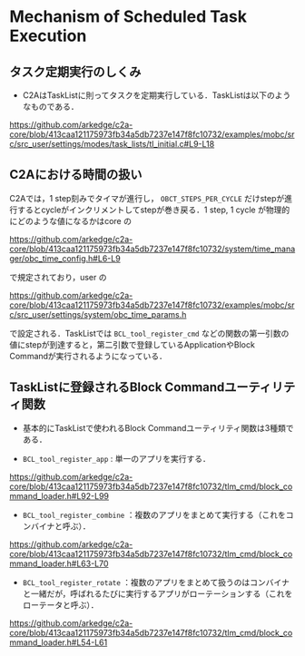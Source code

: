 # Mechanism of Scheduled Task Execution

## タスク定期実行のしくみ
- C2AはTaskListに則ってタスクを定期実行している．TaskListは以下のようなものである．

https://github.com/arkedge/c2a-core/blob/413caa121175973fb34a5db7237e147f8fc10732/examples/mobc/src/src_user/settings/modes/task_lists/tl_initial.c#L9-L18

## C2Aにおける時間の扱い

C2Aでは，1 step刻みでタイマが進行し， `OBCT_STEPS_PER_CYCLE` だけstepが進行するとcycleがインクリメントしてstepが巻き戻る．1 step, 1 cycle が物理的にどのような値になるかはcore の

https://github.com/arkedge/c2a-core/blob/413caa121175973fb34a5db7237e147f8fc10732/system/time_manager/obc_time_config.h#L6-L9

で規定されており，user の

https://github.com/arkedge/c2a-core/blob/413caa121175973fb34a5db7237e147f8fc10732/examples/mobc/src/src_user/settings/system/obc_time_params.h

で設定される．TaskListでは `BCL_tool_register_cmd` などの関数の第一引数の値にstepが到達すると，第二引数で登録しているApplicationやBlock Commandが実行されるようになっている．

## TaskListに登録されるBlock Commandユーティリティ関数
- 基本的にTaskListで使われるBlock Commandユーティリティ関数は3種類である．

- `BCL_tool_register_app` : 単一のアプリを実行する．

https://github.com/arkedge/c2a-core/blob/413caa121175973fb34a5db7237e147f8fc10732/tlm_cmd/block_command_loader.h#L92-L99

- `BCL_tool_register_combine` ：複数のアプリをまとめて実行する（これをコンバイナと呼ぶ）．

https://github.com/arkedge/c2a-core/blob/413caa121175973fb34a5db7237e147f8fc10732/tlm_cmd/block_command_loader.h#L63-L70

- `BCL_tool_register_rotate` ：複数のアプリをまとめて扱うのはコンバイナと一緒だが，呼ばれるたびに実行するアプリがローテーションする（これをローテータと呼ぶ）．

https://github.com/arkedge/c2a-core/blob/413caa121175973fb34a5db7237e147f8fc10732/tlm_cmd/block_command_loader.h#L54-L61